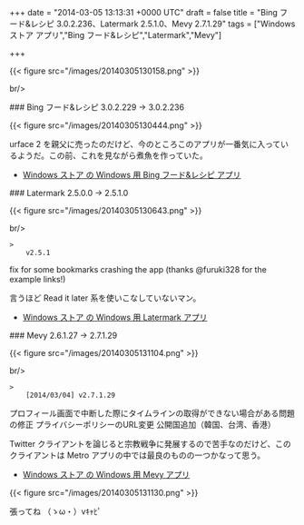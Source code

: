 
+++
date = "2014-03-05 13:13:31 +0000 UTC"
draft = false
title = "Bing フード&amp;レシピ 3.0.2.236、Latermark 2.5.1.0、Mevy 2.7.1.29"
tags = ["Windows ストア アプリ","Bing フード&amp;レシピ","Latermark","Mevy"]

+++


{{< figure src="/images/20140305130158.png"  >}}

br/>


<div class="section">
    ### Bing フード&amp;レシピ 3.0.2.229 → 3.0.2.236
    

{{< figure src="/images/20140305130444.png"  >}}

urface 2 を親父に売ったのだけど、今のところこのアプリが一番気に入っているようだ。この前、これを見ながら煮魚を作っていた。

<ul>
<li><a href="http://apps.microsoft.com/windows/ja-jp/app/bing-food-drink/fa01a69f-eb9f-4f1c-a83c-5344200dc045">Windows ストア の Windows 用 Bing フード&amp;レシピ アプリ</a></li>
</ul>
</div>
<div class="section">
    ### Latermark 2.5.0.0 → 2.5.1.0
    

{{< figure src="/images/20140305130643.png"  >}}

br/>


    >
        v2.5.1


fix for some bookmarks crashing the app (thanks @furuki328 for the example links!)

    
言うほど Read it later 系を使いこなしていないマン。

<ul>
<li><a href="http://apps.microsoft.com/windows/ja-jp/app/latermark/db1d9e9d-5e8b-48e8-affd-172d99dacdb9">Windows ストア の Windows 用 Latermark アプリ</a></li>
</ul>
</div>
<div class="section">
    ### Mevy 2.6.1.27 → 2.7.1.29
    

{{< figure src="/images/20140305131104.png"  >}}

br/>


    >
        [2014/03/04] v2.7.1.29
プロフィール画面で中断した際にタイムラインの取得ができない場合がある問題の修正
プライバシーポリシーのURL変更
公開国追加（韓国、台湾、香港）

    
Twitter クライアントを論じると宗教戦争に発展するので苦手なのだけど、このクライアントは Metro アプリの中では最良のものの一つかなって思う。

<ul>
<li><a href="http://apps.microsoft.com/windows/ja-jp/app/mevy/31760b9c-38fb-4d95-a471-d2ee8d920ee5">Windows ストア の Windows 用 Mevy アプリ</a></li>
</ul>

{{< figure src="/images/20140305131130.png"  >}}

張ってね （ゝω・）vｷｬﾋﾟ

</div>

